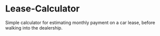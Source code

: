 # Lease-Calculator
Simple calculator for estimating monthly payment on a car lease, before walking into the dealership. 
